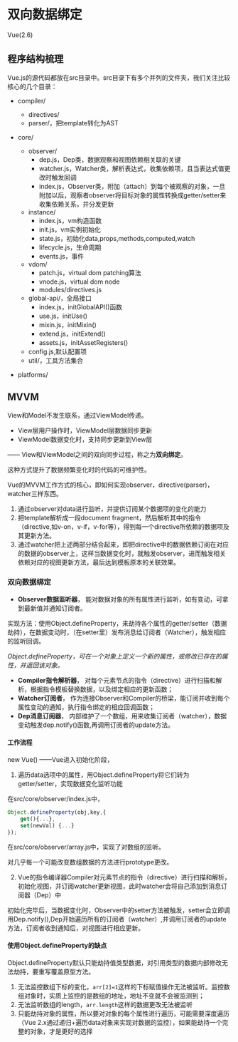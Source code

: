 # 双向数据绑定
Vue(2.6)

## 程序结构梳理
Vue.js的源代码都放在src目录中。src目录下有多个并列的文件夹，我们关注比较核心的几个目录：
- compiler/
  - directives/
  - parser/，把template转化为AST
    
- core/
  - observer/
    - dep.js，Dep类，数据观察和视图依赖相关联的关键
    - watcher.js，Watcher类，解析表达式，收集依赖项，且当表达式值更改时触发回调
    - index.js，Observer类，附加（attach）到每个被观察的对象，一旦附加以后，观察者observer将目标对象的属性转换成getter/setter来收集依赖关系，并分发更新
  - instance/
    - index.js，vm构造函数
    - init.js，vm实例初始化
    - state.js，初始化data,props,methods,computed,watch
    - lifecycle.js，生命周期
    - events.js，事件
  - vdom/
    - patch.js，virtual dom patching算法
    - vnode.js，virtual dom node
    - modules/directives.js
  - global-api/，全局接口
    - index.js，initGlobalAPI()函数
    - use.js，initUse()
    - mixin.js，initMixin()
    - extend.js，initExtend()
    - assets.js，initAssetRegisters()
  - config.js,默认配置项
  - util/，工具方法集合
- platforms/
## MVVM

View和Model不发生联系，通过ViewModel传递。
- View层用户操作时，ViewModel层数据同步更新
- ViewModel数据变化时，支持同步更新到View层

—— View和ViewModel之间的双向同步过程，称之为**双向绑定**。

这种方式提升了数据频繁变化时的代码的可维护性。

Vue的MVVM工作方式的核心，即如何实现observer，directive(parser)，watcher三样东西。
1. 通过observer对data进行监听，并提供订阅某个数据项的变化的能力
2. 把template解析成一段document fragment，然后解析其中的指令（directive,如v-on，v-if，v-for等），得到每一个directive所依赖的数据项及其更新方法。
3. 通过watcher把上述两部分结合起来，即把directive中的数据依赖订阅在对应的数据的observer上，这样当数据变化时，就触发observer，进而触发相关依赖对应的视图更新方法，最后达到模板原本的关联效果。

### 双向数据绑定


- **Observer数据监听器**，  能对数据对象的所有属性进行监听，如有变动，可拿到最新值并通知订阅者。

实现方法：使用Object.defineProperty，来劫持各个属性的getter/setter（数据劫持），在数据变动时，（在setter里）发布消息给订阅者（Watcher），触发相应的监听回调。

*Object.defineProperty，可在一个对象上定义一个新的属性，或修改已存在的属性，并返回该对象。*

- **Compiler指令解析器**，  对每个元素节点的指令（directive）进行扫描和解析，根据指令模板替换数据，以及绑定相应的更新函数；
- **Watcher订阅者**，  作为连接Observer和Compiler的桥梁，能订阅并收到每个属性变动的通知，执行指令绑定的相应回调函数；
- **Dep消息订阅器**，  内部维护了一个数组，用来收集订阅者（watcher），数据变动触发dep.notify()函数,再调用订阅者的update方法。

#### 工作流程
new Vue() ——Vue进入初始化阶段，
1. 遍历data选项中的属性，用Object.defineProperty将它们转为getter/setter，实现数据变化监听功能

在src/core/observer/index.js中，
```javascript
Object.defineProperty(obj,key,{
    get(){...},
    set(newVal) {...}
});

```
在src/core/observer/array.js中，实现了对数组的监听。

对几乎每一个可能改变数组数据的方法进行prototype更改。

2. Vue的指令编译器Compiler对元素节点的指令（directive）进行扫描和解析，初始化视图，并订阅watcher更新视图，此时watcher会将自己添加到消息订阅器（Dep）中

初始化完毕后，当数据变化时，Observer中的setter方法被触发，setter会立即调用Dep.notify(),Dep开始遍历所有的订阅者（watcher）,并调用订阅者的update方法，订阅者收到通知后，对视图进行相应更新。


#### 使用Object.defineProperty的缺点
Object.defineProperty默认只能劫持值类型数据，对引用类型的数据内部修改无法劫持，要重写覆盖原型方法。
1. 无法监控数组下标的变化，`arr[2]=1`这样的下标赋值操作无法被监听。监控数组对象时，实质上监控的是数组的地址，地址不变就不会被监测到；
2. 无法监听数组的length，`arr.length`这样的数据更改无法被监听
3. 只能劫持对象的属性，所以要对对象的每个属性进行遍历，可能需要深度遍历（Vue 2.x通过递归+遍历data对象来实现对数据的监控），如果能劫持一个完整的对象，才是更好的选择

